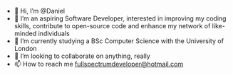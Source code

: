 - 👋 Hi, I’m @Daniel
- 👀 I’m an aspiring Software Developer, interested in improving my coding skills, contribute to open-source code and enhance my network of like-minded individuals
- 🌱 I’m currently studying a BSc Computer Science with the University of London
- 💞️ I’m looking to collaborate on anything, really
- 📫 How to reach me fullspectrumdeveloper@hotmail.com

<!---
Full-SpectrumDevelopment/Full-SpectrumDevelopment is a ✨ special ✨ repository because its `README.md` (this file) appears on your GitHub profile.
You can click the Preview link to take a look at your changes.
--->
